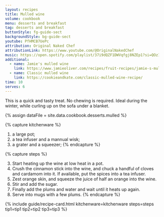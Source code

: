 ```yaml
---
layout: recipes
title: Mulled wine
volume: cookbook
menu: desserts and breakfast
tag: desserts and breakfast
buttonStyle: fg-guide-sect
backgroundStyle: bg-guide-sect
youtube: PfHMCB7UePc
attribution: Original Naked Chef
attributionLink: https://www.youtube.com/@OriginalNakedChef
music: https://open.spotify.com/playlist/37i9dQZF1DWVqfgj8NZEp1?si=QOz1ujfjQrqSR6yTeP6OIg
additional:
  - name: Jamie's mulled wine
    link: https://www.jamieoliver.com/recipes/fruit-recipes/jamie-s-mulled-wine/
  - name: Classic mulled wine
    link: https://cookieandkate.com/classic-mulled-wine-recipe/
time: 10
serves: 6
---
```


This is a quick and tasty treat. No chewing is required. Ideal during the winter, while curling up on the sofa under a blanket.
<!-- excerpt-end -->

{% assign dataFile = site.data.cookbook.desserts.mulled %}

{% capture kitchenware %}
1. a large pot;
2. a tea infuser and a mannual wisk;
3. a grater and a squeezer;
{% endcapture %}

{% capture steps %}


3. Start heating up the wine at low heat in a pot.
4. Crush the cinnamon stick into the wine, and chuck a handful of cloves and cardamom into it. If available, put the spices into a tea infuser.
5. Zest orange skin, and squeeze the juice of half an orange into the wine.
6. Stir and add the sugar.
7. Finally add the plums and water and wait until it heats up again.
8. Serve into mugs with a few plums.
{% endcapture %}

{% include guide/recipe-card.html kitchenware=kitchenware steps=steps tip1=tip1 tip2=tip2 tip3=tip3 %}